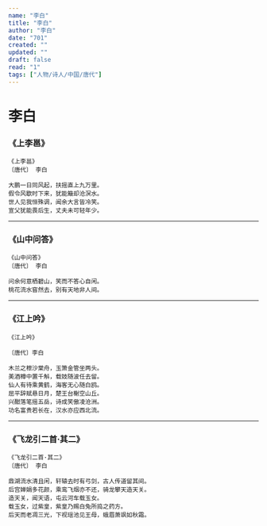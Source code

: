 ```yaml
---
name: "李白"
title: "李白"
author: "李白"
date: "701"
created: ""
updated: ""
draft: false
read: "1"
tags: ["人物/诗人/中国/唐代"]
---
```


# 李白

### 《上李邕》

```
《上李邕》
〔唐代〕 李白

大鹏一日同风起，扶摇直上九万里。
假令风歇时下来，犹能簸却沧溟水。
世人见我恒殊调，闻余大言皆冷笑。
宣父犹能畏后生，丈夫未可轻年少。
```

---

### 《山中问答》

```
《山中问答》
〔唐代〕 李白

问余何意栖碧山，笑而不答心自闲。
桃花流水窅然去，别有天地非人间。
```

---

### 《江上吟》

```
《江上吟》

〔唐代〕李白

木兰之枻沙棠舟，玉箫金管坐两头。
美酒樽中置千斛，载妓随波任去留。
仙人有待乘黄鹤，海客无心随白鸥。
屈平辞赋悬日月，楚王台榭空山丘。
兴酣落笔摇五岳，诗成笑傲凌沧洲。
功名富贵若长在，汉水亦应西北流。
```

---

### 《飞龙引二首·其二》

```
《飞龙引二首·其二》
〔唐代〕 李白

鼎湖流水清且闲，轩辕去时有弓剑，古人传道留其间。
后宫婵娟多花颜，乘鸾飞烟亦不还，骑龙攀天造天关。
造天关，闻天语，屯云河车载玉女。
载玉女，过紫皇，紫皇乃赐白兔所捣之药方。
后天而老凋三光，下视瑶池见王母，蛾眉萧飒如秋霜。
```

